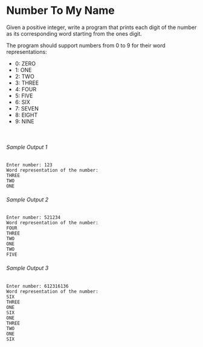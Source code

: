 # Number To My Name

Given a positive integer, write a program that prints each digit of the number as its corresponding word starting from the ones digit.

The program should support numbers from 0 to 9 for their word representations:

- 0: ZERO
- 1: ONE
- 2: TWO
- 3: THREE
- 4: FOUR
- 5: FIVE
- 6: SIX
- 7: SEVEN
- 8: EIGHT
- 9: NINE

<br/>

###### Sample Output 1

```
Enter number: 123
Word representation of the number:
THREE
TWO
ONE
```

###### Sample Output 2

```
Enter number: 521234
Word representation of the number:
FOUR
THREE
TWO
ONE
TWO
FIVE
```

###### Sample Output 3

```
Enter number: 612316136
Word representation of the number:
SIX
THREE
ONE
SIX
ONE
THREE
TWO
ONE
SIX
```
